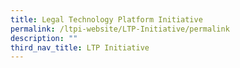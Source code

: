 ```yaml
---
title: Legal Technology Platform Initiative
permalink: /ltpi-website/LTP-Initiative/permalink
description: ""
third_nav_title: LTP Initiative
---
```

